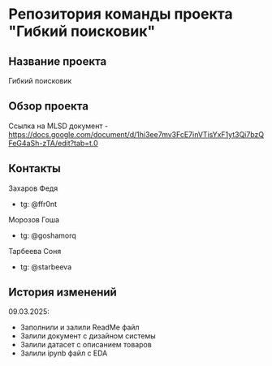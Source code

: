 # Репозитория команды проекта "Гибкий поисковик"

## Название проекта
Гибкий поисковик

## Обзор проекта
Ссылка на MLSD документ - https://docs.google.com/document/d/1hi3ee7mv3FcE7inVTisYxF1yt3Qi7bzQFeG4aSh-zTA/edit?tab=t.0

## Контакты
Захаров Федя
- tg: @ffr0nt

Морозов Гоша
- tg: @goshamorq

Тарбеева Соня
- tg: @starbeeva

## История изменений
09.03.2025:
- Заполнили и залили ReadMe файл
- Залили документ с дизайном системы
- Залили датасет с описанием товаров
- Залили ipynb файл с EDA
